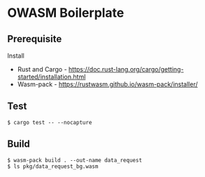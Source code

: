 # OWASM Boilerplate

## Prerequisite

Install

- Rust and Cargo - https://doc.rust-lang.org/cargo/getting-started/installation.html
- Wasm-pack - https://rustwasm.github.io/wasm-pack/installer/

## Test

```
$ cargo test -- --nocapture
```

## Build

```
$ wasm-pack build . --out-name data_request
$ ls pkg/data_request_bg.wasm
```
